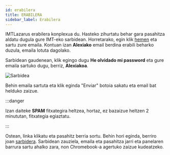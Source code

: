 ```yaml
---
id: erabilera
title: ERABILERA
sidebar_label: Erabilera
---
```


IMTLazarus erabilera konplexua du. Hasteko zihurtatu behar gara pasahitza aldatu dugula gure IMT-eko sarbidean. Horretarako, egin klik [hemen](https://kirikino.imtlazarus.com/lazarus/recoverypass.php) eta sartu zure emaila. Kontuan izan **Alexiako** email berdina erabili beharko duzula, emaila lotuta dagolako.
 
Sarbidean gaudenean, klik egingo dugu **He olvidado mi password** eta gure emaila sartuko dugu, berriz, **Alexiakoa**.
 
![Sarbidea](https://i.ibb.co/qrRrZK2/Captura-de-Pantalla-2022-05-25-a-las-22-40-58.png)

Behin emaila sartuta eta klik eginda "Enviar" botoia sakatu eta email bat helduko zaizue.

:::danger

Izan daiteke **SPAM** fitxategira heltzea, hortaz, ez bazaizue heltzen 2 minututan, fitxategia egiaztatu.

:::

Ostean, linka klikatu eta pasahitz berria sortu. Behin hori eginda, berriro joan [sarbidera](https://kirikino.imtlazarus.com/lazarus). Sarbidean zauziela, emaila eta pasahitza jarri eta panelaren barrura sartu ahalko zara, non Chromebook-a agertuko zaizue kudeatzeko.
